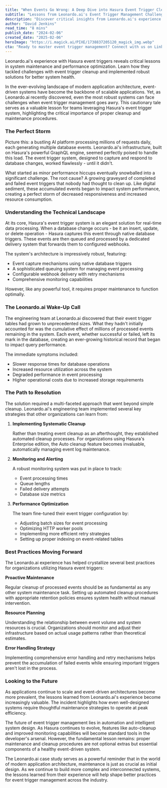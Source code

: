 ```yaml
---
title: "When Events Go Wrong: A Deep Dive into Hasura Event Trigger Cleanup Through the Leonardo.ai Lens"
subtitle: "Lessons from Leonardo.ai's Event Trigger Management Challenge"
description: "Discover critical insights from Leonardo.ai's experience with Hasura event triggers, exploring the challenges of system maintenance and performance optimization. Learn how the team implemented solutions to improve system health and efficiency."
author: "David Jenkins"
read_time: "8 mins"
publish_date: "2024-02-06"
created_date: "2025-02-06"
heroImage: "https://i.magick.ai/PIXE/1738837205120_magick_img.webp"
cta: "Ready to master event trigger management? Connect with us on LinkedIn to join a community of developers sharing insights and best practices in building scalable systems."
---
```


Leonardo.ai's experience with Hasura event triggers reveals critical lessons in system maintenance and performance optimization. Learn how they tackled challenges with event trigger cleanup and implemented robust solutions for better system health.

In the ever-evolving landscape of modern application architecture, event-driven systems have become the backbone of scalable applications. Yet, as Leonardo.ai recently discovered, even the most robust systems can face challenges when event trigger management goes awry. This cautionary tale serves as a valuable lesson for teams leveraging Hasura's event trigger system, highlighting the critical importance of proper cleanup and maintenance procedures.

### The Perfect Storm

Picture this: a bustling AI platform processing millions of requests daily, each generating multiple database events. Leonardo.ai's infrastructure, built on Hasura's powerful GraphQL engine, seemed perfectly poised to handle this load. The event trigger system, designed to capture and respond to database changes, worked flawlessly - until it didn't.

What started as minor performance hiccups eventually snowballed into a significant challenge. The root cause? A growing graveyard of completed and failed event triggers that nobody had thought to clean up. Like digital sediment, these accumulated events began to impact system performance, creating a perfect storm of decreased responsiveness and increased resource consumption.

### Understanding the Technical Landscape

At its core, Hasura's event trigger system is an elegant solution for real-time data processing. When a database change occurs - be it an insert, update, or delete operation - Hasura captures this event through native database triggers. These events are then queued and processed by a dedicated delivery system that forwards them to configured webhooks.

The system's architecture is impressively robust, featuring:

- Event capture mechanisms using native database triggers
- A sophisticated queuing system for managing event processing
- Configurable webhook delivery with retry mechanisms
- Comprehensive monitoring capabilities

However, like any powerful tool, it requires proper maintenance to function optimally.

### The Leonardo.ai Wake-Up Call

The engineering team at Leonardo.ai discovered that their event trigger tables had grown to unprecedented sizes. What they hadn't initially accounted for was the cumulative effect of millions of processed events remaining in the system. Each event, whether successful or failed, left its mark in the database, creating an ever-growing historical record that began to impact query performance.

The immediate symptoms included:

- Slower response times for database operations
- Increased resource utilization across the system
- Degraded performance in event processing
- Higher operational costs due to increased storage requirements

### The Path to Resolution

The solution required a multi-faceted approach that went beyond simple cleanup. Leonardo.ai's engineering team implemented several key strategies that other organizations can learn from:

1. **Implementing Systematic Cleanup**

   Rather than treating event cleanup as an afterthought, they established automated cleanup processes. For organizations using Hasura's Enterprise edition, the Auto cleanup feature becomes invaluable, automatically managing event log maintenance.

2. **Monitoring and Alerting**

   A robust monitoring system was put in place to track:
   
   - Event processing times
   - Queue lengths
   - Failed delivery attempts
   - Database size metrics

3. **Performance Optimization**

   The team fine-tuned their event trigger configuration by:
   
   - Adjusting batch sizes for event processing
   - Optimizing HTTP worker pools
   - Implementing more efficient retry strategies
   - Setting up proper indexing on event-related tables

### Best Practices Moving Forward

The Leonardo.ai experience has helped crystallize several best practices for organizations utilizing Hasura event triggers:

**Proactive Maintenance**

Regular cleanup of processed events should be as fundamental as any other system maintenance task. Setting up automated cleanup procedures with appropriate retention policies ensures system health without manual intervention.

**Resource Planning**

Understanding the relationship between event volume and system resources is crucial. Organizations should monitor and adjust their infrastructure based on actual usage patterns rather than theoretical estimates.

**Error Handling Strategy**

Implementing comprehensive error handling and retry mechanisms helps prevent the accumulation of failed events while ensuring important triggers aren't lost in the process.

### Looking to the Future

As applications continue to scale and event-driven architectures become more prevalent, the lessons learned from Leonardo.ai's experience become increasingly valuable. The incident highlights how even well-designed systems require thoughtful maintenance strategies to operate at peak efficiency.

The future of event trigger management lies in automation and intelligent system design. As Hasura continues to evolve, features like auto-cleanup and improved monitoring capabilities will become standard tools in the developer's arsenal. However, the fundamental lesson remains: proper maintenance and cleanup procedures are not optional extras but essential components of a healthy event-driven system.

The Leonardo.ai case study serves as a powerful reminder that in the world of modern application architecture, maintenance is just as crucial as initial design. As we continue to build more complex and interconnected systems, the lessons learned from their experience will help shape better practices for event trigger management across the industry.
